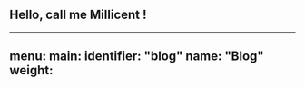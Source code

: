 ## Hello, call me Millicent !
---
menu:
  main:
    identifier: "blog"
    name: "Blog"
    weight: <lower number than your other menus for more leftward 
    placement>
---
